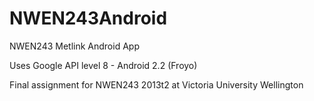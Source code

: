 NWEN243Android
==============

NWEN243 Metlink Android App

Uses Google API level 8 - Android 2.2 (Froyo)

Final assignment for NWEN243 2013t2 at Victoria University Wellington
